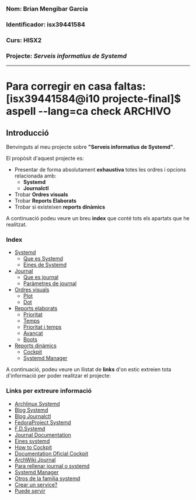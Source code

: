 ### Nom: Brian Mengibar Garcia

### Identificador: isx39441584

### Curs: HISX2

### Projecte: _Serveis informatius de Systemd_
---------------------------------------------------

# Para corregir en casa faltas: [isx39441584@i10 projecte-final]$ aspell --lang=ca check ARCHIVO

## Introducció

Benvinguts al meu projecte sobre **"Serveis informatius de Systemd"**.

El propòsit d'aquest projecte es:
* Presentar de forma absolutament **exhaustiva** totes les ordres i opcions relacionada amb:
  * **Systemd**
  * **Journalctl**
* Trobar **Ordres visuals**
* Trobar **Reports Elaborats**
* Trobar si existeixen **reports dinàmics**

A continuació podeu veure un breu **index** que conté tots els apartats 
que he realitzat.

### Index
* [Systemd](notes_systemd.md#systemd)
  * [Que es Systemd](notes_systemd.md#que-%C3%A9s-systemd)
  * [Eines de Systemd](notes_eines_systemd.md#systemd-analyze)
* [Journal](notes_journal.md#journal)
  * [Que es journal](notes_journal.md#que-es-journal)
  * [Paràmetres de journal](notes_journal.md#parametres-de-journalctl)
* [Ordres visuals](ordres_visuals.md#ordres-visuals)
  * [Plot](ordres_visuals.md#systemd-analyze-plot)
  * [Dot](ordres_visuals.md#systemd-analyze-dot)
* [Reports elaborats](reports_elaborats.md#reports-elaborats)
  * [Prioritat](reports_elaborats.md#per-prioritat)
  * [Temps](reports_elaborats.md#per-temps)
  * [Prioritat i temps](reports_elaborats.md#filtrat-per-prioritat-i-temps)
  * [Avançat](reports_elaborats.md#filtrat-avan%C3%A7at)
  * [Boots](reports_elaborats.md#filtrat-per-boots)
* [Reports dinàmics](reports_dinamics.md#reports-dinamics)
  * [Cockpit](reports_dinamics.md#que-%C3%A9s-cockpit)
  * [Systemd Manager](reports_dinamics.md#que-%C3%A9s-systemd-manager)

A continuació, podeu veure un llistat de **links** d'on estic extreien 
tota d'informació per poder realitzar el projecte:

### Links per extreure informació
* [Archlinux Systemd](https://wiki.archlinux.org/index.php/systemd_(Espa%C3%B1ol)#Uso_b.C3.A1sico_de_systemctl)
* [Blog Systemd](http://www.rafaelrojas.net/2012/08/24/entendiendo-a-systemd/)
* [Blog Journalctl](https://juncotic.com/journalctl-comandos-interesantes/)
* [FedoraProject Systemd](https://fedoraproject.org/wiki/Systemd)
* [F.D.Systemd](https://docs.fedoraproject.org/en-US/Fedora/24/html/System_Administrators_Guide/ch-Services_and_Daemons.html)
* [Journal Documentation](https://docs.fedoraproject.org/en-US/Fedora/24/html/System_Administrators_Guide/s1-Using_the_Journal.html)
* [Eines systemd](https://diversidadyunpocodetodo.blogspot.com.es/2016/07/systemd-analyze-kcm-systemadm-systemctl.html)
* [How to Cockpit](https://www.liquidweb.com/kb/how-to-use-cockpit-in-fedora-23/)
* [Documentation Oficial Cockpit](http://cockpit-project.org/guide/latest/)
* [ArchWiki Journal](https://wiki.archlinux.org/index.php/Systemd#Journal)
* [Para rellenar journal o systemd](http://www.elarraydejota.com/guia-tecnica-de-gestion-de-servicios-en-systemd-para-administradores-de-sistemas/)
* [Systemd Manager](https://copr.fedorainfracloud.org/coprs/nunodias/systemd-manager/)
* [Otros de la familia systemd]( https://wiki.christophchamp.com/index.php?title=Systemd#timedatectl)
* [Crear un service?](https://www.tecmint.com/create-new-service-units-in-systemd/)
* [Puede servir](https://www.digitalocean.com/community/tutorials/how-to-use-systemctl-to-manage-systemd-services-and-units)
